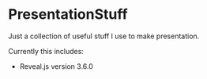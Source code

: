 # PresentationStuff
Just a collection of useful stuff I use to make presentation.

Currently this includes:

  - Reveal.js version 3.6.0
